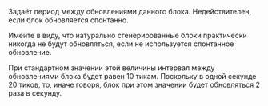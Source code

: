 Задаёт период между обновлениями данного блока. Недействителен, если блок обновляется спонтанно.

Имейте в виду, что натурально сгенерированные блоки практически никогда не будут обновляться, если не используется
спонтанное обновление.

При стандартном значении этой величины интервал между обновлениями блока будет равен 10 тикам. Поскольку в одной секунде
20 тиков, то, иначе говоря, блок при этом значении будет обновляться 2 раза в секунду.